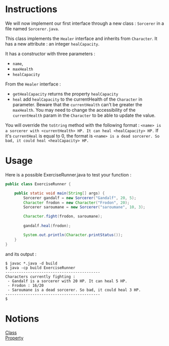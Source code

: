 # Instructions

We will now implement our first interface through a new class : `Sorcerer` in a file named `Sorcerer.java`.

This class implements the `Healer` interface and inherits from `Character`. It has a new attribute : an integer `healCapacity`.

It has a constructor with three parameters : 
* `name`,
* `maxHealth`
* `healCapacity`

From the `Healer` interface : 
* `getHealCapacity` returns the property `healCapacity`
* `heal` add `healCapacity` to the currentHealth of the `Character` in parameter. Beware that the `currentHealth` can't be greater the `maxHealth`. You may need to change the accessibility of the `currentHealth` param in the `Character` to be able to update the value.

You will override the `toString` method with the following format : `<name> is a sorcerer with <currentHealth> HP. It can heal <healCapacity> HP.`
If it's `currentHeal` is equal to 0, the format is `<name> is a dead sorcerer. So bad, it could heal <healCapacity> HP.`

# Usage

Here is a possible ExerciseRunner.java to test your function :

```java
public class ExerciseRunner {

    public static void main(String[] args) {
        Sorcerer gandalf = new Sorcerer("Gandalf", 20, 5);
        Character frodon = new Character("Frodon", 20);
        Sorcerer saroumane = new Sorcerer("saroumane", 10, 3);

        Character.fight(frodon, saroumane);
        
        gandalf.heal(frodon);

        System.out.println(Character.printStatus());
    }
}
```

and its output :
```shell
$ javac *.java -d build
$ java -cp build ExerciseRunner 
------------------------------------------
Characters currently fighting : 
 - Gandalf is a sorcerer with 20 HP. It can heal 5 HP.
 - Frodon : 16/20
 - Saroumane is a dead sorcerer. So bad, it could heal 3 HP.
------------------------------------------
$ 
```

# Notions
[Class](https://docs.oracle.com/javase/tutorial/java/javaOO/classdecl.html)  
[Property](https://docs.oracle.com/javase/tutorial/java/javaOO/variables.html)  